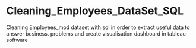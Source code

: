 # Cleaning_Employees_DataSet_SQL
Cleaning Employees_mod dataset with sql in order to extract useful data to answer business. problems and create visualisation dashboard in tableau software
